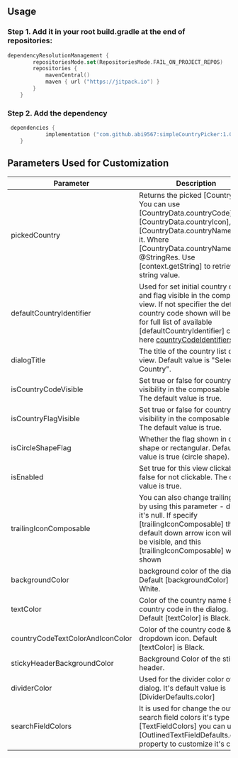 
## Usage

### Step 1. Add it in your root build.gradle at the end of repositories: ###

````kotlin 
dependencyResolutionManagement {
		repositoriesMode.set(RepositoriesMode.FAIL_ON_PROJECT_REPOS)
		repositories {
			mavenCentral()
			maven { url ("https://jitpack.io") }
		}
	}
````

### Step 2. Add the dependency ###

````kotlin
 dependencies {
	        implementation ("com.github.abi9567:simpleCountryPicker:1.0.2")
	}
````

## Parameters Used for Customization

| Parameter                        | Description                                                                                                                                                                                                                                                                                                               |
|----------------------------------|---------------------------------------------------------------------------------------------------------------------------------------------------------------------------------------------------------------------------------------------------------------------------------------------------------------------------|
| pickedCountry                    | Returns the picked [CountryData]. You can use [CountryData.countryCode], [CountryData.countryIcon], [CountryData.countryName] from it. Where [CountryData.countryName] is @StringRes. Use [context.getString] to retrieve the string value.                                                                               |
| defaultCountryIdentifier         | Used for set initial country code and flag visible in the composable view. If not specifier the default country code shown will be India. for full list of available [defaultCountryIdentifier] check here [countryCodeIdentifiers](https://github.com/abi9567/simpleCountryPicker/blob/main/country_code_identifiers.md) |
| dialogTitle                      | The title of the country list dialog view. Default value is "Select Country".                                                                                                                                                                                                                                             |
| isCountryCodeVisible             | Set true or false for country code visibility in the composable view. The default value is true.                                                                                                                                                                                                                          |
| isCountryFlagVisible             | Set true or false for country flag visibility in the composable view. The default value is true.                                                                                                                                                                                                                          |
| isCircleShapeFlag                | Whether the flag shown in circle shape or rectangular. Default value is true (circle shape).                                                                                                                                                                                                                              |
| isEnabled                        | Set true for this view clickable. set false for not clickable. The default value is true.                                                                                                                                                                                                                                 |
| trailingIconComposable           | You can also change trailing icon by using this parameter - default it's null. If specify [trailingIconComposable] the default down arrow icon will not be visible, and this [trailingIconComposable] will be shown                                                                                                       |
| backgroundColor                  | background color of the dialog. Default [backgroundColor] is White.                                                                                                                                                                                                                                                       |
| textColor                        | Color of the country name & country code in the dialog. Default [textColor] is Black.                                                                                                                                                                                                                                     |
| countryCodeTextColorAndIconColor | Color of the country code & dropdown icon. Default [textColor] is Black.                                                                                                                                                                                                                                                  |
| stickyHeaderBackgroundColor      | Background Color of the sticky header.                                                                                                                                                                                                                                                                                    |
| dividerColor                     | Used for the divider color of dialog. It's default value is [DividerDefaults.color]                                                                                                                                                                                                                                       |
| searchFieldColors                | It is used for change the outlined search field colors it's type is [TextFieldColors] you can use [OutlinedTextFieldDefaults.colors] property to customize it's colors.                                                                                                                                                   |

